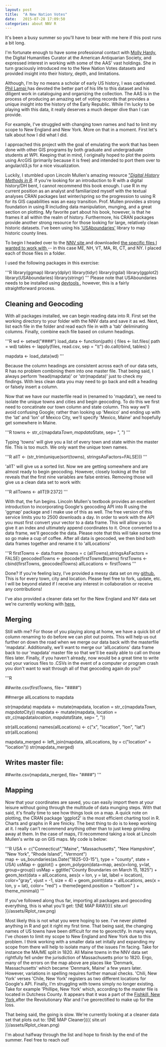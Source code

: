 ```yaml
---
layout: post
title:  "A New Nation Votes"
date:   2015-07-28 17:09:50
categories: about NNV R
---
```

<body>
<p>It's been a busy summer so you'll have to bear with me here if this post runs a bit long. </p>

<p>I'm fortunate enough to have some professional contact with <a href= "www.twitter.com/mollyhardy">Molly Hardy</a>, the Digital Humanities Curator at the American Antiquarian Society, and expressed interest in working with some of the AAS' vast holdings. She in turn graciously introduced me to the New Nation Votes datasets and provided insight into their history, depth, and limitations.</p> 

<p>Although, I'm by no means a scholar of early US history, I was captivated. <a href= "http://www.neh.gov/humanities/2008/januaryfebruary/feature/the-orphan-scholar">Phil Lampi </a> has devoted the better part of his life to this dataset and his diligent work in cataloguing and organizing the collection. The AAS is in the process of producing an amazing set of voting records that provides a unique insight into the history of the Early Republic. While I'm lucky to be playing with this data, it really deserves a much deeper dive than I can provide. </p>

<p> For example, I've struggled with changing town names and had to limit my scope to New England and New York.  More on that in a moment. First let's talk about how I did what I did. </p>

<p> I approached this project with the goal of emulating the work that has been done with other GIS programs by both graduate and undergraduate students at WPI. Keeping that in mind, I originally hoped to plot the points using ArcGIS (primarily because it is free) and intended to port them over to angular/d3.js for a nice visualization. </p>

<p> Luckily, I stumbled upon Lincoln Mullen's amazing resource <a href= "http://lincolnmullen.com/projects/dh-r/">"<i>Digital History Methods in R</i></a>. If you're looking for an introduction to R with a digital history/DH bent, I cannot recommend this book enough. I use R in my current position as an analyst and familiarized myself with the textual analyses CRAN packages last winter/spring so the progression to using R for its GIS capabilities was an easy transition. Prof. Mullen provides a strong foundation in using R including data manipulation, munging, and a great section on plotting. My favorite part about his book, however, is that he frames it all within the realm of history. Furthermore, his CRAN packages provide another strong resource for those looking for large, relatively clean historic datasets. I've been using his <a href = "https://cran.r-project.org/web/packages/USAboundaries/USAboundaries.pdf">'USAboundaries'<a> library to map historic county lines. </p>

<p>To begin I headed over to the <a href = "http://elections.lib.tufts.edu/"> NNV site <a> and downloaded <a href = "http://dl.tufts.edu/election_datasets"> the specific files I wanted to work with <a> -- in this case ME, NH, VT, MA, RI, CT, and NY. I placed each of those files in a folder. </p>

<p> 
I used the following packages in this exercise:

'''R
library(ggmap)
library(dplyr)
library(tidyr)
library(rgdal)
library(ggplot2)
library(USAboundaries)
library(stringr)
'''
Please note that USAboundaries needs to be installed using <a href = "https://github.com/hadley/devtools"> devtools <a>, however, this is a fairly straightforward process.
</p>

<h2>Cleaning and Geocoding</h2>

<p>
With all packages installed, we can begin reading data into R. First set the working directory to your folder with the NNV data and save it as wd. Next, list each file in the folder and read each file in with a 'tab' deliminating columns. Finally, combine each file based on column headings.

'''R
wd <- setwd("####")
load_data <- function(path) { 
files <- list.files( path = wd)
tables <- lapply(files, read.csv, sep = "\t")
do.call(rbind, tables)
}

mapdata <- load_data(wd)
'''

Because the column headings are consistent across each of our data sets, R has no problem combining them into one master file. That being said, I always perform 'head(mapdata)' or 'str(mapdata)' just to check my findings. With less clean data you may need to go back and edit a heading or falsely insert a column.
</p>

<p> Now that we have our masterfile read in (renamed to 'mapdata'), we need to isolate the unique towns and cities and begin geocoding. To do this we first need to concatinate our town column and state column. This way we'll avoid confusing Google; rather than looking up 'Mexico' and ending up with the 'lat' and 'lon' of Mexico City, we'll specify 'Mexico, Maine' and hopefully get somewhere in Maine.
</p>

'''R
towns <- str_c(mapdata$Town, mapdata$State, sep= ", ")
'''
<p>Typing 'towns' will give you a list of every town and state within the master file. This is too much. We only want the unique town names. </p>

'''R
allT <- (str_trim(unique(sort(towns), stringsAsFactors=FALSE)))
'''

<p>'allT' will give us a sorted list. Now we are getting somewhere and are almost ready to begin geocoding. However, closely looking at the list reveals that the first nine variables are false entries. Removing those will give us a clean data set to work with:</p>

'''R
allTowns <- allT[9:2372]
'''

<p>With that, the fun begins. Lincoln Mullen's textbook provides an excellent introduction to incorporating Google's geocoding API into R using the 'ggmap' package and I make use of this as well. The free version of this service limits you to 2500 downloads a day. In order to work with the API you must first convert your vector to a data frame. This will allow you to give it an index and ultimately append coordinates to it. Once converted to a data frame, we'll geocode the data. Please note that this will take some time so go make a cup of coffee. After all data is geocoded, we then bind both data frames together and rename it to 'allLocations' </p>

'''R
firstTowns <- data.frame (towns = c (allTowns),stringsAsFactors = FALSE)
geocodedTowns <- geocode(firstTowns$towns)
firstTowns <- cbind(firstTowns, geocodedTowns)
allLocations <- firstTowns
'''

<p>Done? If you're feeling lazy, I've provided a messy data set on my <a href = "https://github.com/danieljohnevans/NNV-Geocoding"> github.<a> This is for every town, city and location. Please feel free to fork, update, etc. I will be beyond elated if I receive any interest in collaboration or receive any contributions!</p>

<p>I've also provided a cleaner data set for the New England and NY data set we're currently working with <a href = "https://github.com/danieljohnevans/NNV-Geocoding"> here. <a> </p>

<h2>Merging</h2>

<p>Still with me? For those of you playing along at home, we have a quick bit of column renaming to do before we can plot out points. This will help us out further on down the road when we merge our data back with the masterfile 'mapdata'. Additionally, we'll want to merge our 'allLocations' data frame back to our 'mapdata' master file so that we'll be easily able to call on those files later. Finally, if you haven't already, now would be a great time to write out your various files to .CSVs in the event of a computer or program crash you don't want to wait through all of that geocoding again do you?</p>

'''R

##write.csv(firstTowns, file= "####")


##merge allLocations to mapdata

str(mapdata)
mapdata <- mutate(mapdata, 
    location = str_c(mapdata$Town, mapdata$City))
mapdata <-  mutate(mapdata, 
    location = str_c(mapdata$location, mapdata$State, sep= ", "))

str(allLocations)
names(allLocations) <- c("x", "location", "lon", "lat")
str(allLocations)

mapdata_merged <- left_join(mapdata, allLocations, by = c("location" = "location"))
str(mapdata_merged)

## Writes master file:
##write.csv(mapdata_merged, file= "####")
'''

<h2>Mapping</h2>

<p>Now that your coordinates are saved, you can easily import them at your leisure without going through the multitude of data munging steps. With that said, it's finally time to see how things look on a map. A quick note on plotting, the CRAN package 'ggplot2' is the most efficient charting tool in R. Charts and graphs in R are finicky. The best thing to do is to keep working at it. I really can't recommend anything other than to just keep grinding away at them. In the case of maps, I'll recommend taking a look at Lincoln Mullen's write up on GIS maps. My code is below:</p>

'''R
USA <- c("Connecticut","Maine", "Massachusetts", "New Hampshire", 
"New York", "Rhode Island", "Vermont")  
map <- us_boundaries(as.Date("1825-03-15"), type = "county", state = USA)
usMap <- ggplot() +  geom_polygon(data=map, aes(x=long, y=lat, group=group))
usMap +
    ggtitle("County Boundaries on March 15, 1825") +
    geom_text(data = allLocations, aes(x = lon, y = lat, label = location), 
        color="gray",
        vjust = -1,
        size = 4) +
    geom_point(data = allLocations, aes(x = lon, y = lat), color= "red") +
    theme(legend.position = "bottom" ) +
    theme_minimal()
'''

<p>If you've followed along thus far, importing all packages and geocoding everything, this is what you'll get:
![NE MAP RAW]({{ site.url }}/assets/Rplot_raw.png)</p>

<p>Most likely this is not what you were hoping to see. I've never plotted anything in R and got it right my first time. That being said, the changing names of US towns have been difficult for me to georectify. In many ways, I've chosen to limit my scope to New England and New York due to this problem. I think working with a smaller data set initally and expanding my scope from there will help to isolate many of the issues I'm facing. Take for instance the MA/ME split in 1820. All Maine towns in the NNV data set rightfully fell under the jurisdiction of Massachusetts prior to 1820. Ergo, many of the errors on the map above are places like 'Denmark, Massachusetts' which became 'Denmark, Maine' a few years later. However, variations in spelling requires further manual checks. 'Chili, New York' verses 'Chile, New York' registers as two different locations for Google's API. Finally, I'm struggling with towns simply no longer existing. Take for example 'Phillipe, New York' which, according to the master file is located in Dutchess County. It appears that it was a part of the <a href = "https://en.wikipedia.org/wiki/Philipse_Patent> Philipse Patent <a> and is probably a misspelling. What was once Philipse, Dutchess County, New York was incorporated into <a href = "http://www.putnamcountyny.com/countyhistorian/boundary-changes/"> Fishkill, New York <a> after the Revolutionary War and I've georectified to make up for the loss. </p>

<p>That being said, the going is slow. We're currently looking at a cleaner data set that plots out to:
![NE MAP Cleaner]({{ site.url }}/assets/Rplot_clean.png)</p>

<p>I'm about halfway through the list and hope to finish by the end of the summer. Feel free to reach out!</p>


</body>
 


[jekyll]:      http://jekyllrb.com
[jekyll-gh]:   https://github.com/jekyll/jekyll
[jekyll-help]: https://github.com/jekyll/jekyll-help